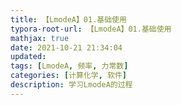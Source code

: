 ```yaml
---
title: 【LmodeA】01.基础使用
typora-root-url: 【LmodeA】01.基础使用
mathjax: true
date: 2021-10-21 21:34:04
updated: 
tags: [LmodeA, 频率, 力常数]
categories: [计算化学, 软件]
description: 学习LmodeA的过程
---
```


